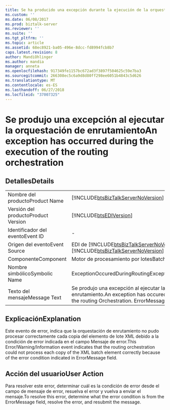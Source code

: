 ```yaml
---
title: Se ha producido una excepción durante la ejecución de la orquestación de enrutamiento | Microsoft Docs
ms.custom: ''
ms.date: 06/08/2017
ms.prod: biztalk-server
ms.reviewer: ''
ms.suite: ''
ms.tgt_pltfrm: ''
ms.topic: article
ms.assetid: 68ec8921-ba05-496e-8dcc-fd8994fcb8b7
caps.latest.revision: 8
author: MandiOhlinger
ms.author: mandia
manager: anneta
ms.openlocfilehash: 917349fe1157bc672ad3f3897f504625c59e7ba3
ms.sourcegitcommit: 266308ec5c6a9d8d80ff298ee6051b4843c5d626
ms.translationtype: MT
ms.contentlocale: es-ES
ms.lasthandoff: 06/27/2018
ms.locfileid: "37007325"
---
```

# <a name="an-exception-has-occurred-during-the-execution-of-the-routing-orchestration"></a><span data-ttu-id="8c8a4-102">Se produjo una excepción al ejecutar la orquestación de enrutamiento</span><span class="sxs-lookup"><span data-stu-id="8c8a4-102">An exception has occurred during the execution of the routing orchestration</span></span>
## <a name="details"></a><span data-ttu-id="8c8a4-103">Detalles</span><span class="sxs-lookup"><span data-stu-id="8c8a4-103">Details</span></span>  
  
|                 |                                                                                                |
|-----------------|------------------------------------------------------------------------------------------------|
|  <span data-ttu-id="8c8a4-104">Nombre del producto</span><span class="sxs-lookup"><span data-stu-id="8c8a4-104">Product Name</span></span>   |       [!INCLUDE[btsBizTalkServerNoVersion](../includes/btsbiztalkservernoversion-md.md)]       |
| <span data-ttu-id="8c8a4-105">Versión del producto</span><span class="sxs-lookup"><span data-stu-id="8c8a4-105">Product Version</span></span> |                   [!INCLUDE[btsEDIVersion](../includes/btsediversion-md.md)]                   |
|    <span data-ttu-id="8c8a4-106">Identificador del evento</span><span class="sxs-lookup"><span data-stu-id="8c8a4-106">Event ID</span></span>     |                                               -                                                |
|  <span data-ttu-id="8c8a4-107">Origen del evento</span><span class="sxs-lookup"><span data-stu-id="8c8a4-107">Event Source</span></span>   |     <span data-ttu-id="8c8a4-108">EDI de [!INCLUDE[btsBizTalkServerNoVersion](../includes/btsbiztalkservernoversion-md.md)]</span><span class="sxs-lookup"><span data-stu-id="8c8a4-108">[!INCLUDE[btsBizTalkServerNoVersion](../includes/btsbiztalkservernoversion-md.md)] EDI</span></span>     |
|    <span data-ttu-id="8c8a4-109">Componente</span><span class="sxs-lookup"><span data-stu-id="8c8a4-109">Component</span></span>    |                                        <span data-ttu-id="8c8a4-110">Motor de procesamiento por lotes</span><span class="sxs-lookup"><span data-stu-id="8c8a4-110">Batching Engine</span></span>                                         |
|  <span data-ttu-id="8c8a4-111">Nombre simbólico</span><span class="sxs-lookup"><span data-stu-id="8c8a4-111">Symbolic Name</span></span>  |                                 <span data-ttu-id="8c8a4-112">ExceptionOccuredDuringRouting</span><span class="sxs-lookup"><span data-stu-id="8c8a4-112">ExceptionOccuredDuringRouting</span></span>                                  |
|  <span data-ttu-id="8c8a4-113">Texto del mensaje</span><span class="sxs-lookup"><span data-stu-id="8c8a4-113">Message Text</span></span>   | <span data-ttu-id="8c8a4-114">Se produjo una excepción al ejecutar la orquestación de enrutamiento.</span><span class="sxs-lookup"><span data-stu-id="8c8a4-114">An exception has occured during the execution of the routing Orchestration.</span></span> <span data-ttu-id="8c8a4-115">ErrorMessage = {0}</span><span class="sxs-lookup"><span data-stu-id="8c8a4-115">ErrorMessage = {0}</span></span> |
  
## <a name="explanation"></a><span data-ttu-id="8c8a4-116">Explicación</span><span class="sxs-lookup"><span data-stu-id="8c8a4-116">Explanation</span></span>  
 <span data-ttu-id="8c8a4-117">Este evento de error,  indica que la orquestación de enrutamiento no pudo procesar correctamente cada copia del elemento de lote XML debido a la condición de error indicada en el campo Mensaje de error.</span><span class="sxs-lookup"><span data-stu-id="8c8a4-117">This Error/Warning/Information event indicates that the routing orchestration could not process each copy of the XML batch element correctly because of the error condition indicated in ErrorMessage field.</span></span>  
  
## <a name="user-action"></a><span data-ttu-id="8c8a4-118">Acción del usuario</span><span class="sxs-lookup"><span data-stu-id="8c8a4-118">User Action</span></span>  
 <span data-ttu-id="8c8a4-119">Para resolver este error, determinar cuál es la condición de error desde el campo de mensaje de error, resuelva el error y vuelva a enviar el mensaje.</span><span class="sxs-lookup"><span data-stu-id="8c8a4-119">To resolve this error, determine what the error condition is from the ErrorMessage field, resolve the error, and resubmit the message.</span></span>